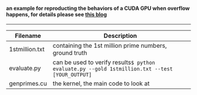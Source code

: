 #### an example for reproducting the behaviors of a CUDA GPU when overflow happens, for details please see [this blog](http://alex-x-w.github.io/2017/11/04/gpu_overflow/)
---

Filename | Description
--- | ---
1stmillion.txt | containing the 1st million prime numbers, ground truth
evaluate.py | can be used to verify results`$ python evaluate.py --gold 1stmillion.txt --test [YOUR_OUTPUT]`
genprimes.cu | the kernel, the main code to look at
